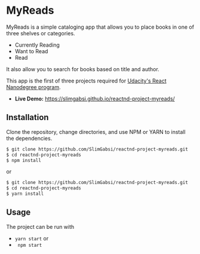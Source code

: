 # MyReads

MyReads is a simple cataloging app that allows you to place books in one of three shelves or categories.

- Currently Reading
- Want to Read
- Read

It also allow you to search for books based on title and author.

This app is the first of three projects required for [Udacity's React Nanodegree program](https://www.udacity.com/course/react-nanodegree--nd019).



- **Live Demo:** https://slimgabsi.github.io/reactnd-project-myreads/



## Installation

Clone the repository, change directories, and use  NPM or YARN to install the dependencies.

```bash
$ git clone https://github.com/SlimGabsi/reactnd-project-myreads.git
$ cd reactnd-project-myreads
$ npm install 
```
or
```bash
$ git clone https://github.com/SlimGabsi/reactnd-project-myreads.git
$ cd reactnd-project-myreads
$ yarn install 
```


## Usage

The project can be run with

- `yarn start` 
or
- ` npm start` 

